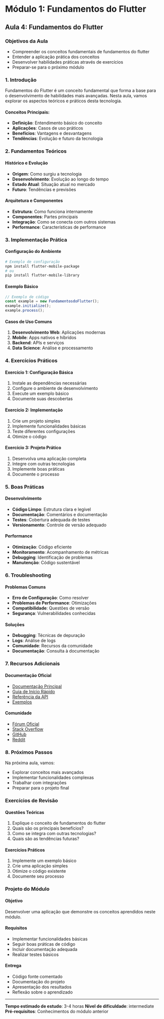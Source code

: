 # Módulo 1: Fundamentos do Flutter
## Aula 4: Fundamentos do Flutter

### Objetivos da Aula
- Compreender os conceitos fundamentais de fundamentos do flutter
- Entender a aplicação prática dos conceitos
- Desenvolver habilidades práticas através de exercícios
- Preparar-se para o próximo módulo

### 1. Introdução

Fundamentos do Flutter é um conceito fundamental que forma a base para o desenvolvimento de habilidades mais avançadas. Nesta aula, vamos explorar os aspectos teóricos e práticos desta tecnologia.

#### Conceitos Principais:
- **Definição**: Entendimento básico do conceito
- **Aplicações**: Casos de uso práticos
- **Benefícios**: Vantagens e desvantagens
- **Tendências**: Evolução e futuro da tecnologia

### 2. Fundamentos Teóricos

#### Histórico e Evolução
- **Origem**: Como surgiu a tecnologia
- **Desenvolvimento**: Evolução ao longo do tempo
- **Estado Atual**: Situação atual no mercado
- **Futuro**: Tendências e previsões

#### Arquitetura e Componentes
- **Estrutura**: Como funciona internamente
- **Componentes**: Partes principais
- **Integração**: Como se conecta com outros sistemas
- **Performance**: Características de performance

### 3. Implementação Prática

#### Configuração do Ambiente
```bash
# Exemplo de configuração
npm install flutter-mobile-package
# ou
pip install flutter-mobile-library
```

#### Exemplo Básico
```javascript
// Exemplo de código
const example = new FundamentosdoFlutter();
example.initialize();
example.process();
```

#### Casos de Uso Comuns
1. **Desenvolvimento Web**: Aplicações modernas
2. **Mobile**: Apps nativos e híbridos
3. **Backend**: APIs e serviços
4. **Data Science**: Análise e processamento

### 4. Exercícios Práticos

#### Exercício 1: Configuração Básica
1. Instale as dependências necessárias
2. Configure o ambiente de desenvolvimento
3. Execute um exemplo básico
4. Documente suas descobertas

#### Exercício 2: Implementação
1. Crie um projeto simples
2. Implemente funcionalidades básicas
3. Teste diferentes configurações
4. Otimize o código

#### Exercício 3: Projeto Prático
1. Desenvolva uma aplicação completa
2. Integre com outras tecnologias
3. Implemente boas práticas
4. Documente o processo

### 5. Boas Práticas

#### Desenvolvimento
- **Código Limpo**: Estrutura clara e legível
- **Documentação**: Comentários e documentação
- **Testes**: Cobertura adequada de testes
- **Versionamento**: Controle de versão adequado

#### Performance
- **Otimização**: Código eficiente
- **Monitoramento**: Acompanhamento de métricas
- **Debugging**: Identificação de problemas
- **Manutenção**: Código sustentável

### 6. Troubleshooting

#### Problemas Comuns
- **Erro de Configuração**: Como resolver
- **Problemas de Performance**: Otimizações
- **Compatibilidade**: Questões de versão
- **Segurança**: Vulnerabilidades conhecidas

#### Soluções
- **Debugging**: Técnicas de depuração
- **Logs**: Análise de logs
- **Comunidade**: Recursos da comunidade
- **Documentação**: Consulta à documentação

### 7. Recursos Adicionais

#### Documentação Oficial
- [Documentação Principal](https://docs.example.com)
- [Guia de Início Rápido](https://docs.example.com/quickstart)
- [Referência da API](https://docs.example.com/api)
- [Exemplos](https://docs.example.com/examples)

#### Comunidade
- [Fórum Oficial](https://forum.example.com)
- [Stack Overflow](https://stackoverflow.com/tags/flutter-mobile)
- [GitHub](https://github.com/flutter-mobile)
- [Reddit](https://reddit.com/r/flutter-mobile)

### 8. Próximos Passos

Na próxima aula, vamos:
- Explorar conceitos mais avançados
- Implementar funcionalidades complexas
- Trabalhar com integrações
- Preparar para o projeto final

### Exercícios de Revisão

#### Questões Teóricas
1. Explique o conceito de fundamentos do flutter
2. Quais são os principais benefícios?
3. Como se integra com outras tecnologias?
4. Quais são as tendências futuras?

#### Exercícios Práticos
1. Implemente um exemplo básico
2. Crie uma aplicação simples
3. Otimize o código existente
4. Documente seu processo

### Projeto do Módulo

#### Objetivo
Desenvolver uma aplicação que demonstre os conceitos aprendidos neste módulo.

#### Requisitos
- Implementar funcionalidades básicas
- Seguir boas práticas de código
- Incluir documentação adequada
- Realizar testes básicos

#### Entrega
- Código fonte comentado
- Documentação do projeto
- Apresentação dos resultados
- Reflexão sobre o aprendizado

---

**Tempo estimado de estudo**: 3-4 horas
**Nível de dificuldade**: intermediate
**Pré-requisitos**: Conhecimentos do módulo anterior

